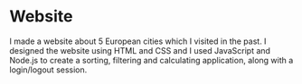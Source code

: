 # Website
I made a website about 5 European cities which I visited in the past. 
I designed the website using HTML and CSS and I used JavaScript and Node.js to create a sorting, filtering and calculating application, along with a login/logout session.
